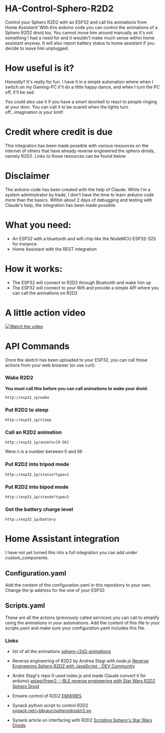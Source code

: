

# HA-Control-Sphero-R2D2
Control your Sphero R2D2 with an ESP32 and call his animations from Home Assistant!
With this arduino code you can control the animations of a Sphero R2D2 droid toy. 
You cannot move him around manually as it's not something I had a need for and it wouldn't make much sense within home assistant anyway.
It will also report battery status to home assistant if you decide to leave him unplugged.

# How useful is it?
Honestly? It's really for fun. I have it in a simple automation where when I switch on my Gaming-PC it'll do a little happy dance, and when I turn the PC off, it'll be sad.

You could also use it if you have a smart doorbell to react to people ringing at your door. You can call it to be scared when the lights turn off...imagination is your limit!

# Credit where credit is due
This integration has been made possible with various resources on the internet of others that have already reverse engineered the sphero droids, namely R2D2.
Links to those resources can be found below

# Disclaimer
The arduino code has been created with the help of Claude. While I'm a system administrator by trade, I don't have the time to learn arduino code more than the basics. Within about 2 days of debugging and testing with Claude's help, the integration has been made possible.

# What you need:
- An ESP32 with a bluetooth and wifi chip like the NodeMCU ESP32-32S for instance.
- Home Assistant with the REST integration

# How it works:
- The ESP32 will connect to R2D2 through Bluetooth and wake him up
- The ESP32 will connect to your Wifi and provide a simple API where you can call the animations on R2D2

# A little action video

[![Watch the video](https://img.youtube.com/vi/VIDEO_ID/hqdefault.jpg)](https://youtube.com/shorts/zgOqJGl-u00)

# API Commands
Once the sketch has been uploaded to your ESP32, you can call these actions from your web browser (or use curl):
### Wake R2D2
**You must call this before you can call animations to wake your droid.**

    http://esp32_ip/wake
### Put R2D2 to sleep
    http://esp32_ip/sleep
 ### Call an R2D2 animation
    http://esp32_ip/anim?n=[0-56]
Were n is a number between 0 and 56
### Put R2D2 into tripod mode
    http://esp32_ip/stance?type=1
### Put R2D2 into bipod mode
    http://esp32_ip/stande?type=2
### Get the battery charge level
    http://esp32_ip/battery

# Home Assistant integration
I have not yet turned this into a full integration you can add under custom_components. 

## Configuration.yaml

Add the content of the configuration.yaml in this repository to your own. Change the ip address for the one of your ESP32.

## Scripts.yaml
These are all the actions (previously called services) you can call to simplify using the animations in your automations. Add the content of this file to your scripts.yaml and make sure your configuration.yaml includes this file.

### Links
- list of all the animations
[sphero-r2d2-animations](https://gist.github.com/ivesdebruycker/a31fcfd24d0cb554bf715a9d82c8be95)

- Reverse engineering of R2D2 by Andrea Stagi with node.js
[Reverse Engineering Sphero R2D2 with JavaScript - DEV Community](https://dev.to/astagi/reverse-engineering-sphero-r2d2-with-javascript-16ip)

- Andre Stagi's repo (I used index.js and made Claude convert it for arduino)
[astagi/freer2: ✨BLE reverse engineering with Star Wars R2D2 Sphero Droid](https://github.com/astagi/freer2)

- Emwire control of R2D2
[EMWiRES](http://www.emwires.com/ESP32USB/index.html#ESP02)

- Synack python script to control R2D2
[synack.net/~bbraun/spherodroid/r2.py](http://www.synack.net/~bbraun/spherodroid/r2.py)

- Synack article on interfacing with R2D2
[Scripting Sphero's Star Wars Droids](http://www.synack.net/~bbraun/spherodroid/)
